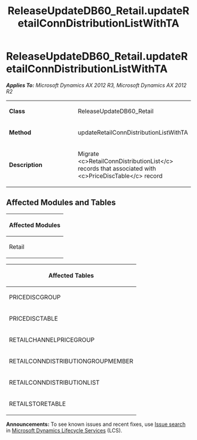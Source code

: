 ﻿---
title: ReleaseUpdateDB60_Retail.updateRetailConnDistributionListWithTA
TOCTitle: ReleaseUpdateDB60_Retail.updateRetailConnDistributionListWithTA
ms:assetid: e9099db6-b38c-5c21-dd8a-138b0659832f
ms:mtpsurl: https://msdn.microsoft.com/en-us/library/JJ719833(v=AX.60)
ms:contentKeyID: 49711906
ms.date: 05/18/2015
mtps_version: v=AX.60
---

# ReleaseUpdateDB60\_Retail.updateRetailConnDistributionListWithTA 


_**Applies To:** Microsoft Dynamics AX 2012 R3, Microsoft Dynamics AX 2012 R2_

<table>
<colgroup>
<col style="width: 50%" />
<col style="width: 50%" />
</colgroup>
<tbody>
<tr class="odd">
<td><p><strong>Class</strong></p></td>
<td><p>ReleaseUpdateDB60_Retail</p></td>
</tr>
<tr class="even">
<td><p><strong>Method</strong></p></td>
<td><p>updateRetailConnDistributionListWithTA</p></td>
</tr>
<tr class="odd">
<td><p><strong>Description</strong></p></td>
<td><p>Migrate &lt;c&gt;RetailConnDistributionList&lt;/c&gt; records that associated with &lt;c&gt;PriceDiscTable&lt;/c&gt; record</p></td>
</tr>
</tbody>
</table>


## Affected Modules and Tables

<table>
<colgroup>
<col style="width: 100%" />
</colgroup>
<thead>
<tr class="header">
<th><p>Affected Modules</p></th>
</tr>
</thead>
<tbody>
<tr class="odd">
<td><p>Retail</p></td>
</tr>
</tbody>
</table>


<table>
<colgroup>
<col style="width: 100%" />
</colgroup>
<thead>
<tr class="header">
<th><p>Affected Tables</p></th>
</tr>
</thead>
<tbody>
<tr class="odd">
<td><p>PRICEDISCGROUP</p></td>
</tr>
<tr class="even">
<td><p>PRICEDISCTABLE</p></td>
</tr>
<tr class="odd">
<td><p>RETAILCHANNELPRICEGROUP</p></td>
</tr>
<tr class="even">
<td><p>RETAILCONNDISTRIBUTIONGROUPMEMBER</p></td>
</tr>
<tr class="odd">
<td><p>RETAILCONNDISTRIBUTIONLIST</p></td>
</tr>
<tr class="even">
<td><p>RETAILSTORETABLE</p></td>
</tr>
</tbody>
</table>

  
**Announcements:** To see known issues and recent fixes, use [Issue search](http://go.microsoft.com/fwlink/?linkid=389258) in [Microsoft Dynamics Lifecycle Services](http://go.microsoft.com/fwlink/?linkid=306505) (LCS).

